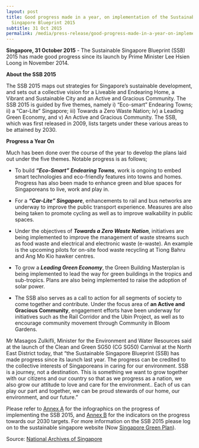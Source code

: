 ```yaml
---
layout: post
title: Good progress made in a year, on implementation of the Sustainable
  Singapore Blueprint 2015
subtitle: 31 Oct 2015
permalink: /media/press-release/good-progress-made-in-a-year-on-implementation-of-the-sustainable-singapore-blueprint-2015
---
```

**Singapore, 31 October 2015** - The Sustainable Singapore Blueprint (SSB) 2015 has made good progress since its launch by Prime Minister Lee Hsien Loong in November 2014.

**About the SSB 2015**

The SSB 2015 maps out strategies for Singapore’s sustainable development, and sets out a collective vision for a Liveable and Endearing Home, a Vibrant and Sustainable City and an Active and Gracious Community. The SSB 2015 is guided by five themes, namely i) “Eco-smart” Endearing Towns; ii) a “Car-Lite” Singapore; iii) Towards a Zero Waste Nation; iv) a Leading Green Economy, and v) An Active and Gracious Community. The SSB, which was first released in 2009, lists targets under these various areas to be attained by 2030.

**Progress a Year On**

Much has been done over the course of the year to develop the plans laid out under the five themes. Notable progress is as follows;

* To build ***“Eco-Smart” Endearing Towns***, work is ongoing to embed smart technologies and eco-friendly features into towns and homes. Progress has also been made to enhance green and blue spaces for Singaporeans to live, work and play in.

* For a ***“Car-Lite” Singapore***, enhancements to rail and bus networks are underway to improve the public transport experience. Measures are also being taken to promote cycling as well as to improve walkability in public spaces.

* Under the objectives of ***Towards a Zero Waste Nation***, initiatives are being implemented to improve the management of waste streams such as food waste and electrical and electronic waste (e-waste). An example is the upcoming pilots for on-site food waste recycling at Tiong Bahru and Ang Mo Kio hawker centres.

* To grow a ***Leading Green Economy***, the Green Building Masterplan is being implemented to lead the way for green buildings in the tropics and sub-tropics. Plans are also being implemented to raise the adoption of solar power.

* The SSB also serves as a call to action for all segments of society to come together and contribute. Under the focus area of **an Active and Gracious Community**, engagement efforts have been underway for initiatives such as the Rail Corridor and the Ubin Project, as well as to encourage community movement through Community in Bloom Gardens.

Mr Masagos Zulkifli, Minister for the Environment and Water Resources said at the launch of the Clean and Green SG50 (CG SG50) Carnival at the North East District today, that “the Sustainable Singapore Blueprint (SSB) has made progress since its launch last year. The progress can be credited to the collective interests of Singaporeans in caring for our environment. SSB is a journey, not a destination. This is something we want to grow together with our citizens and our country so that as we progress as a nation, we also grow our attitude to love and care for the environment.. Each of us can play our part and together, we can be proud stewards of our home, our environment, and our future.”

Please refer to [<a href="/files/docs/default-source/news-documents/ssb-press-release---annex-a-(low-res).pdf" target="_blank">Annex A</a>](/files/docs/default-source/news-documents/ssb-press-release---annex-a-(low-res).pdf) for the infographics on the progress of implementing the SSB 2015, and [Annex B](https://go.gov.sg/annexb-indicators-on-the-progress-towards-our-2030-targets) for the indicators on the progress towards our 2030 targets. For more information on the SSB 2015 please log on to the sustainable singapore website (Now [Singapore Green Plan](https://www.greenplan.gov.sg/)).

Source: [National Archives of Singapore](https://www.nas.gov.sg/archivesonline/data/pdfdoc/MSE_20151031001.pdf)